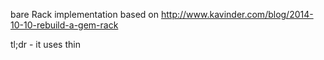 
bare Rack implementation based on
http://www.kavinder.com/blog/2014-10-10-rebuild-a-gem-rack

tl;dr - it uses thin

